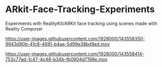 # ARkit-Face-Tracking-Experiments
Experiments with RealityKit/ARKit face tracking using scenes made with Reality Composer

https://user-images.githubusercontent.com/1928000/143558350-9943d90b-41c8-4691-b4ae-5d99e38bd9ed.mov


https://user-images.githubusercontent.com/1928000/143558414-753c77ad-1c47-4c48-b34b-fb0904d7198e.mov
